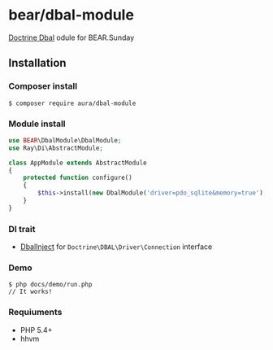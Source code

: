 # bear/dbal-module

[Doctrine Dbal](https://github.com/doctrine/dbal) odule for BEAR.Sunday

## Installation

### Composer install

    $ composer require aura/dbal-module
 
### Module install

```php
use BEAR\DbalModule\DbalModule;
use Ray\Di\AbstractModule;

class AppModule extends AbstractModule
{
    protected function configure()
    {
        $this->install(new DbalModule('driver=pdo_sqlite&memory=true');
    }
}

```
### DI trait

 * [DbalInject](https://github.com/BEARSunday/BEAR.DbalModule/blob/master/src/DbalInject.php) for `Doctrine\DBAL\Driver\Connection` interface
 
### Demo

    $ php docs/demo/run.php
    // It works!

### Requiuments

 * PHP 5.4+
 * hhvm
 
